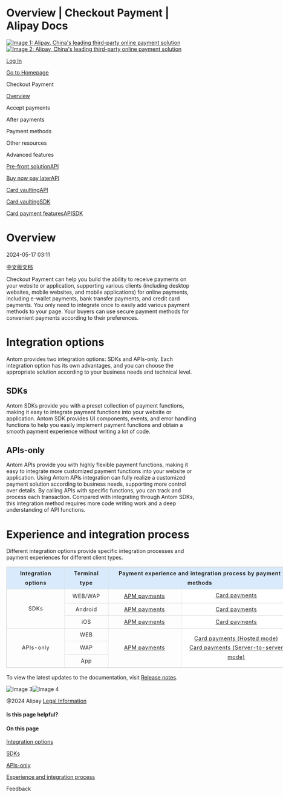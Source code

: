 Overview | Checkout Payment | Alipay Docs
===============
                        

[![Image 1: Alipay, China's leading third-party online payment solution](https://ac.alipay.com/storage/2024/3/26/d66c43c0-440d-4c97-9976-f2028a2c8c5e.svg)![Image 2: Alipay, China's leading third-party online payment solution](https://ac.alipay.com/storage/2024/3/26/a48bd336-aea0-4f16-bf83-616eacbb4434.svg)](/docs/)

[Log In](https://global.alipay.com/ilogin/account_login.htm?goto=https%3A%2F%2Fglobal.alipay.com%2Fdocs%2Fac%2Fcashierpay%2Foverview)

[Go to Homepage](../../)

Checkout Payment

[Overview](/docs/ac/cashierpay/overview)

Accept payments

After payments

Payment methods

Other resources

Advanced features

[Pre-front solutionAPI](/docs/ac/cashierpay/prefront)

[Buy now pay laterAPI](/docs/ac/cashierpay/bnpl)

[Card vaultingAPI](/docs/ac/cashierpay/cv)

[Card vaultingSDK](/docs/ac/cashierpay/cvsdk)

[Card payment featuresAPISDK](/docs/ac/cashierpay/mf?pageVersion=7)

Overview
========

2024-05-17 03:11

[中文版文档](https://global.alipay.com/docs/ac/cashier_payment_cn/introduction)

Checkout Payment can help you build the ability to receive payments on your website or application, supporting various clients (including desktop websites, mobile websites, and mobile applications) for online payments, including e-wallet payments, bank transfer payments, and credit card payments. You only need to integrate once to easily add various payment methods to your page. Your buyers can use secure payment methods for convenient payments according to their preferences.

Integration options
===================

Antom provides two integration options: SDKs and APIs-only. Each integration option has its own advantages, and you can choose the appropriate solution according to your business needs and technical level.

SDKs
----

Antom SDKs provide you with a preset collection of payment functions, making it easy to integrate payment functions into your website or application. Antom SDK provides UI components, events, and error handling functions to help you easily implement payment functions and obtain a smooth payment experience without writing a lot of code.

APIs-only
---------

Antom APIs provide you with highly flexible payment functions, making it easy to integrate more customized payment functions into your website or application. Using Antom APIs integration can fully realize a customized payment solution according to business needs, supporting more control over details. By calling APIs with specific functions, you can track and process each transaction. Compared with integrating through Antom SDKs, this integration method requires more code writing work and a deep understanding of API functions.

Experience and integration process
==================================

Different integration options provide specific integration processes and payment experiences for different client types.

<table style="width:756px;outline:none;border-collapse:collapse;border:1px solid rgb(217, 217, 217)" class="lake-table"><colgroup><col width="153" span="1"><col width="115" span="1"><col width="194" span="1"><col width="294" span="1"></colgroup><tbody><tr style="height:33px"><td style="background-color:rgb(217, 234, 252);text-align:center;min-width:90px;font-size:14px;white-space:normal;overflow-wrap:break-word;border:1px solid rgb(217, 217, 217);padding:4px 8px;cursor:default"><p data-lake-id="b7276094542041835829aeb52ce7f19a" id="ue311cc58" style="font-size:14px;color:rgb(38, 38, 38);line-height:1.74;letter-spacing:0.05em;outline-style:none;overflow-wrap:break-word;margin-top:0px;margin-bottom:0px"><strong><span class="lake-fontsize-11" data-mce-style="font-size: 11px" style="font-size:14px">Integration options</span></strong></p></td><td rowspan="1" style="text-align:center;vertical-align:top;background-color:rgb(217, 234, 252);color:rgba(4, 15, 36, 0.85);min-width:90px;font-size:14px;white-space:normal;overflow-wrap:break-word;border:1px solid rgb(217, 217, 217);padding:4px 8px;cursor:default"><p data-lake-id="a20d224c568e48b9d67847a2c66a8c01_p_0" style="font-size:14px;color:rgb(38, 38, 38);line-height:1.74;letter-spacing:0.05em;outline-style:none;overflow-wrap:break-word;margin-top:0px;margin-bottom:0px"><strong>Terminal type</strong></p></td><td rowspan="1" colspan="2" style="background-color:rgb(217, 234, 252);text-align:center;min-width:90px;font-size:14px;white-space:normal;overflow-wrap:break-word;border:1px solid rgb(217, 217, 217);padding:4px 8px;cursor:default"><p data-lake-id="4018b834f6a9fd38dac499ce736d64dc" style="font-size:14px;color:rgb(38, 38, 38);line-height:1.74;letter-spacing:0.05em;outline-style:none;overflow-wrap:break-word;margin-top:0px;margin-bottom:0px"><strong><span>Payment experience and integration process by payment methods</span></strong></p></td></tr><tr style="height:37px"><td rowspan="3" colspan="1" style="text-align:center;vertical-align:middle;min-width:90px;font-size:14px;white-space:normal;overflow-wrap:break-word;border:1px solid rgb(217, 217, 217);padding:4px 8px;cursor:default"><p data-lake-id="5608f3b0a47bd6775e08bcb09c3783b6" style="font-size:14px;color:rgb(38, 38, 38);line-height:1.74;letter-spacing:0.05em;outline-style:none;overflow-wrap:break-word;margin-top:0px;margin-bottom:0px"><span>SDKs</span></p></td><td rowspan="1" colspan="1" style="text-align:center;min-width:90px;font-size:14px;white-space:normal;overflow-wrap:break-word;border:1px solid rgb(217, 217, 217);padding:4px 8px;cursor:default"><p data-lake-id="843c9979cdc7f68c3e4903cc71483864" style="font-size:14px;color:rgb(38, 38, 38);line-height:1.74;letter-spacing:0.05em;outline-style:none;overflow-wrap:break-word;margin-top:0px;margin-bottom:0px"><span>WEB/WAP</span></p></td><td style="text-align:center;min-width:90px;font-size:14px;white-space:normal;overflow-wrap:break-word;border:1px solid rgb(217, 217, 217);padding:4px 8px;cursor:default"><p data-lake-id="843c9979cdc7f68c3e4903cc71483864" style="font-size:14px;color:rgb(38, 38, 38);line-height:1.74;letter-spacing:0.05em;outline-style:none;overflow-wrap:break-word;margin-top:0px;margin-bottom:0px"><a href="https://global.alipay.com/docs/ac/cashierpay/apm_ww" target="_blank">APM payments</a></p></td><td rowspan="1" style="vertical-align:top;background-color:rgb(255, 255, 255);color:rgba(4, 15, 36, 0.85);text-align:center;min-width:90px;font-size:14px;white-space:normal;overflow-wrap:break-word;border:1px solid rgb(217, 217, 217);padding:4px 8px;cursor:default"><p data-lake-id="a20d224c568e48b9d67847a2c66a8c01_p_0" style="font-size:14px;color:rgb(38, 38, 38);line-height:1.74;letter-spacing:0.05em;outline-style:none;overflow-wrap:break-word;margin-top:0px;margin-bottom:0px"><a href="https://global.alipay.com/docs/ac/cashierpay/wwcard" target="_blank">Card payments</a></p></td></tr><tr style="height:33px"><td rowspan="1" colspan="1" style="text-align:center;min-width:90px;font-size:14px;white-space:normal;overflow-wrap:break-word;border:1px solid rgb(217, 217, 217);padding:4px 8px;cursor:default"><p data-lake-id="12f6cd687fac4c0a46023bdf355e1576" style="font-size:14px;color:rgb(38, 38, 38);line-height:1.74;letter-spacing:0.05em;outline-style:none;overflow-wrap:break-word;margin-top:0px;margin-bottom:0px"><span>Android</span></p></td><td style="text-align:center;min-width:90px;font-size:14px;white-space:normal;overflow-wrap:break-word;border:1px solid rgb(217, 217, 217);padding:4px 8px;cursor:default"><p data-lake-id="843c9979cdc7f68c3e4903cc71483864" style="font-size:14px;color:rgb(38, 38, 38);line-height:1.74;letter-spacing:0.05em;outline-style:none;overflow-wrap:break-word;margin-top:0px;margin-bottom:0px"><a href="https://global.alipay.com/docs/ac/cashierpay/apm_android" target="_blank">APM payments</a></p></td><td rowspan="1" style="vertical-align:top;background-color:rgb(255, 255, 255);color:rgba(4, 15, 36, 0.85);text-align:center;min-width:90px;font-size:14px;white-space:normal;overflow-wrap:break-word;border:1px solid rgb(217, 217, 217);padding:4px 8px;cursor:default"><p data-lake-id="a20d224c568e48b9d67847a2c66a8c01_p_0" style="font-size:14px;color:rgb(38, 38, 38);line-height:1.74;letter-spacing:0.05em;outline-style:none;overflow-wrap:break-word;margin-top:0px;margin-bottom:0px"><a href="https://global.alipay.com/docs/ac/cashierpay/adcard" target="_blank">Card payments</a></p></td></tr><tr style="height:33px"><td rowspan="1" colspan="1" style="text-align:center;min-width:90px;font-size:14px;white-space:normal;overflow-wrap:break-word;border:1px solid rgb(217, 217, 217);padding:4px 8px;cursor:default"><p data-lake-id="a20d224c568e48b9d67847a2c66a8c01_p_0" style="font-size:14px;color:rgb(38, 38, 38);line-height:1.74;letter-spacing:0.05em;outline-style:none;overflow-wrap:break-word;margin-top:0px;margin-bottom:0px">iOS</p></td><td style="text-align:center;min-width:90px;font-size:14px;white-space:normal;overflow-wrap:break-word;border:1px solid rgb(217, 217, 217);padding:4px 8px;cursor:default"><p data-lake-id="843c9979cdc7f68c3e4903cc71483864" style="font-size:14px;color:rgb(38, 38, 38);line-height:1.74;letter-spacing:0.05em;outline-style:none;overflow-wrap:break-word;margin-top:0px;margin-bottom:0px"><a href="https://global.alipay.com/docs/ac/cashierpay/apm_ios" target="_blank">APM payments</a></p></td><td rowspan="1" style="text-align:center;vertical-align:top;background-color:rgb(255, 255, 255);color:rgba(4, 15, 36, 0.85);min-width:90px;font-size:14px;white-space:normal;overflow-wrap:break-word;border:1px solid rgb(217, 217, 217);padding:4px 8px;cursor:default"><p data-lake-id="a20d224c568e48b9d67847a2c66a8c01_p_0" style="font-size:14px;color:rgb(38, 38, 38);line-height:1.74;letter-spacing:0.05em;outline-style:none;overflow-wrap:break-word;margin-top:0px;margin-bottom:0px"><a href="https://global.alipay.com/docs/ac/cashierpay/ioscard" target="_blank">Card payments</a></p></td></tr><tr style="height:33px"><td rowspan="3" style="text-align:center;min-width:90px;font-size:14px;white-space:normal;overflow-wrap:break-word;border:1px solid rgb(217, 217, 217);padding:4px 8px;cursor:default"><p data-lake-id="e40ac1ccbf1a7911411e09ad6b42b77d" style="font-size:14px;color:rgb(38, 38, 38);line-height:1.74;letter-spacing:0.05em;outline-style:none;overflow-wrap:break-word;margin-top:0px;margin-bottom:0px"><span>APIs-only</span></p></td><td rowspan="1" colspan="1" style="text-align:center;min-width:90px;font-size:14px;white-space:normal;overflow-wrap:break-word;border:1px solid rgb(217, 217, 217);padding:4px 8px;cursor:default"><p data-lake-id="843c9979cdc7f68c3e4903cc71483864" style="font-size:14px;color:rgb(38, 38, 38);line-height:1.74;letter-spacing:0.05em;outline-style:none;overflow-wrap:break-word;margin-top:0px;margin-bottom:0px"><span>WEB</span></p></td><td rowspan="3" colspan="1" style="text-align:center;vertical-align:middle;min-width:90px;font-size:14px;white-space:normal;overflow-wrap:break-word;border:1px solid rgb(217, 217, 217);padding:4px 8px;cursor:default"><p data-lake-id="843c9979cdc7f68c3e4903cc71483864" style="font-size:14px;color:rgb(38, 38, 38);line-height:1.74;letter-spacing:0.05em;outline-style:none;overflow-wrap:break-word;margin-top:0px;margin-bottom:0px"><a href="https://global.alipay.com/docs/ac/cashierpay/apm_api" target="_blank">APM payments</a></p></td><td rowspan="3" colspan="1" style="text-align:center;vertical-align:middle;background-color:rgb(255, 255, 255);color:rgba(4, 15, 36, 0.85);min-width:90px;font-size:14px;white-space:normal;overflow-wrap:break-word;border:1px solid rgb(217, 217, 217);padding:4px 8px;cursor:default"><p data-lake-id="a20d224c568e48b9d67847a2c66a8c01_p_0" style="font-size:14px;color:rgb(38, 38, 38);line-height:1.74;letter-spacing:0.05em;outline-style:none;overflow-wrap:break-word;margin-top:0px;margin-bottom:0px"><a href="https://global.alipay.com/docs/ac/cashierpay/cardcollant" target="_blank">Card payments (Hosted mode)</a></p><p data-lake-id="ecabb80bd0c442396fbc401dd59ec6dd" style="font-size:14px;color:rgb(38, 38, 38);line-height:1.74;letter-spacing:0.05em;outline-style:none;overflow-wrap:break-word;margin-top:0px;margin-bottom:0px"><a href="https://global.alipay.com/docs/ac/cashierpay/cardinfocallmerchant" target="_blank">Card payments (Server-to-server mode)</a></p></td></tr><tr style="height:36px"><td style="text-align:center;min-width:90px;font-size:14px;white-space:normal;overflow-wrap:break-word;border:1px solid rgb(217, 217, 217);padding:4px 8px;cursor:default"><p data-lake-id="12f6cd687fac4c0a46023bdf355e1576" style="font-size:14px;color:rgb(38, 38, 38);line-height:1.74;letter-spacing:0.05em;outline-style:none;overflow-wrap:break-word;margin-top:0px;margin-bottom:0px"><span>WAP</span></p></td></tr><tr style="height:33px"><td style="text-align:center;min-width:90px;font-size:14px;white-space:normal;overflow-wrap:break-word;border:1px solid rgb(217, 217, 217);padding:4px 8px;cursor:default"><p data-lake-id="a20d224c568e48b9d67847a2c66a8c01_p_0" style="font-size:14px;color:rgb(38, 38, 38);line-height:1.74;letter-spacing:0.05em;outline-style:none;overflow-wrap:break-word;margin-top:0px;margin-bottom:0px">App</p></td></tr></tbody></table>

To view the latest updates to the documentation, visit [Release notes](https://global.alipay.com/docs/releasenotes).

![Image 3](https://ac.alipay.com/storage/2021/5/20/19b2c126-9442-4f16-8f20-e539b1db482a.png)![Image 4](https://ac.alipay.com/storage/2021/5/20/e9f3f154-dbf0-455f-89f0-b3d4e0c14481.png)

@2024 Alipay [Legal Information](https://global.alipay.com/docs/ac/platform/membership)

#### Is this page helpful?

#### On this page

[Integration options](#dvbK0 "Integration options")

[SDKs](#elMA0 "SDKs")

[APIs-only](#VUH1s "APIs-only")

[Experience and integration process](#lOcbO "Experience and integration process")

      

Feedback